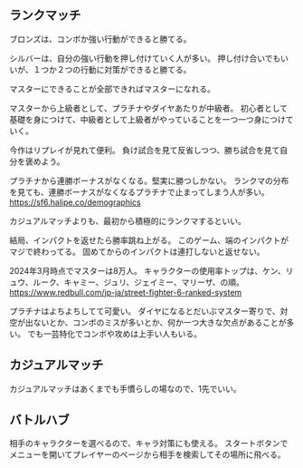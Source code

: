 ## ランクマッチ

ブロンズは、コンボか強い行動ができると勝てる。

シルバーは、自分の強い行動を押し付けていく人が多い。
押し付け合いでもいいが、１つか２つの行動に対策ができると勝てる。

マスターにできることが全部できればマスターになれる。

マスターから上級者として、プラチナやダイヤあたりが中級者。
初心者として基礎を身につけて、中級者として上級者がやっていることを一つ一つ身につけていく。

今作はリプレイが見れて便利。
負け試合を見て反省しつつ、勝ち試合を見て自分を褒めよう。

プラチナから連勝ボーナスがなくなる。堅実に勝つしかない。
ランクマの分布を見ても、連勝ボーナスがなくなるプラチナで止まってしまう人が多い。
https://sf6.halipe.co/demographics

カジュアルマッチよりも、最初から積極的にランクマするといい。

結局、インパクトを返せたら勝率跳ね上がる。
このゲーム、端のインパクトがマジで終わってる。
固めてからのインパクトは連打しないと返せない。

2024年3月時点でマスターは8万人。
キャラクターの使用率トップは、ケン、リュウ、ルーク、キャミー、ジュリ、ジェイミー、マリーザ、の順。
https://www.redbull.com/jp-ja/street-fighter-6-ranked-system

プラチナはよちよちしてて可愛い。
ダイヤになるとだいぶマスター寄りで、対空が出ないとか、コンボのミスが多いとか、何か一つ大きな欠点があることが多い。
でも一芸特化でコンボや攻めは上手い人もいる。

## カジュアルマッチ

カジュアルマッチはあくまでも手慣らしの場なので、1先でいい。

## バトルハブ

相手のキャラクターを選べるので、キャラ対策にも使える。
スタートボタンでメニューを開いてプレイヤーのページから相手を検索してその場所に飛べる。
